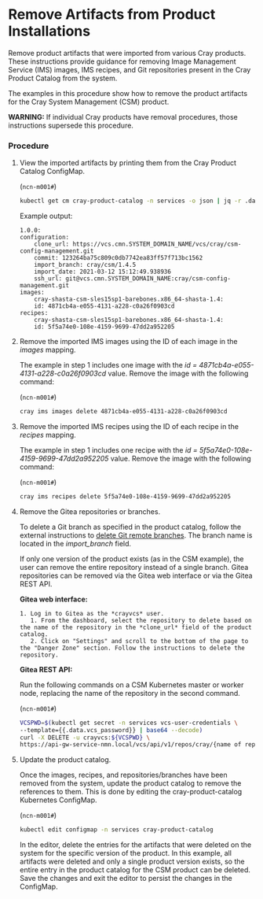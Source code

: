 # Remove Artifacts from Product Installations

Remove product artifacts that were imported from various Cray products. These instructions provide guidance for removing Image Management Service (IMS) images, IMS recipes, and Git repositories present in the Cray Product Catalog from the system.

The examples in this procedure show how to remove the product artifacts for the Cray System Management (CSM) product.

**WARNING:** If individual Cray products have removal procedures, those instructions supersede this procedure.

### Procedure

1. View the imported artifacts by printing them from the Cray Product Catalog ConfigMap.

    (`ncn-m001#`)
    ```bash
    kubectl get cm cray-product-catalog -n services -o json | jq -r .data.csm
    ```

    Example output:

    ```
    1.0.0:
    configuration:
        clone_url: https://vcs.cmn.SYSTEM_DOMAIN_NAME/vcs/cray/csm-config-management.git
        commit: 123264ba75c809c0db7742ea83ff57f713bc1562
        import_branch: cray/csm/1.4.5
        import_date: 2021-03-12 15:12:49.938936
        ssh_url: git@vcs.cmn.SYSTEM_DOMAIN_NAME:cray/csm-config-management.git
    images:
        cray-shasta-csm-sles15sp1-barebones.x86_64-shasta-1.4:
        id: 4871cb4a-e055-4131-a228-c0a26f0903cd
    recipes:
        cray-shasta-csm-sles15sp1-barebones.x86_64-shasta-1.4:
        id: 5f5a74e0-108e-4159-9699-47dd2a952205
    ```

2. Remove the imported IMS images using the ID of each image in the *images* mapping.

   The example in step 1 includes one image with the *id = 4871cb4a-e055-4131-a228-c0a26f0903cd* value. Remove the image with the following command:

    (`ncn-m001#`)
    ```bash
    cray ims images delete 4871cb4a-e055-4131-a228-c0a26f0903cd
    ```

3. Remove the imported IMS recipes using the ID of each recipe in the *recipes* mapping.

   The example in step 1 includes one recipe with the *id = 5f5a74e0-108e-4159-9699-47dd2a952205* value. Remove the image with the following command:

    (`ncn-m001#`)
    ```bash
    cray ims recipes delete 5f5a74e0-108e-4159-9699-47dd2a952205
    ```

4. Remove the Gitea repositories or branches.

    To delete a Git branch as specified in the product catalog, follow the external instructions to [delete Git remote branches](https://git-scm.com/book/en/v2/Git-Branching-Remote-Branches). The branch name is located in the *import_branch* field.

    If only one version of the product exists (as in the CSM example), the user can remove the entire repository instead of a single branch. Gitea repositories can be removed via the Gitea web interface or via the Gitea REST API.

    **Gitea web interface:**

       1. Log in to Gitea as the *crayvcs* user.
          1. From the dashboard, select the repository to delete based on the name of the repository in the *clone_url* field of the product catalog.
          2. Click on "Settings" and scroll to the bottom of the page to the "Danger Zone" section. Follow the instructions to delete the repository.

    **Gitea REST API:**

    Run the following commands on a CSM Kubernetes master or worker node, replacing the name of the repository in the second command.

    (`ncn-m001#`)
    ```bash
    VCSPWD=$(kubectl get secret -n services vcs-user-credentials \
    --template={{.data.vcs_password}} | base64 --decode)
    curl -X DELETE -u crayvcs:${VCSPWD} \
    https://api-gw-service-nmn.local/vcs/api/v1/repos/cray/{name of repository}
    ```

5. Update the product catalog.

    Once the images, recipes, and repositories/branches have been removed from the system, update the product catalog to remove the references to them. This is done by editing the cray-product-catalog Kubernetes ConfigMap.

    (`ncn-m001#`)
    ```bash
    kubectl edit configmap -n services cray-product-catalog
    ```

    In the editor, delete the entries for the artifacts that were deleted on the system for the specific version of the product. In this example, all artifacts were deleted and only a single product version exists, so the entire entry in the product catalog for the CSM product can be deleted. Save the changes and exit the editor to persist the changes in the ConfigMap.

